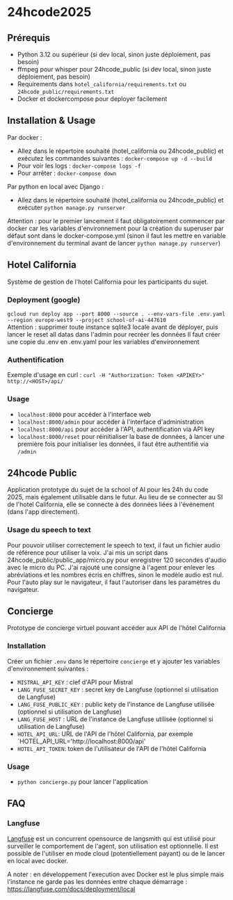 # 24hcode2025
## Prérequis
* Python 3.12 ou supérieur (si dev local, sinon juste déploiement, pas besoin)  
* ffmpeg pour whisper pour 24hcode_public (si dev local, sinon juste déploiement, pas besoin)  
* Requirements dans `hotel_california/requirements.txt` ou `24hcode_public/requirements.txt`  
* Docker et dockercompose pour deployer facilement

## Installation & Usage
Par docker :
- Allez dans le répertoire souhaité (hotel_california ou 24hcode_public) et exécutez les commandes suivantes :
`docker-compose up -d --build`  
- Pour voir les logs : `docker-compose logs -f`  
- Pour arrêter : `docker-compose down`

Par python en local avec Django :
- Allez dans le répertoire souhaité (hotel_california ou 24hcode_public) et exécuter `python manage.py runserver`

Attention : pour le premier lancement il faut obligatoirement commencer par docker car les variables d'environnement pour la création du superuser par défaut sont dans le docker-compose.yml (sinon il faut les mettre en variable d'environnement du terminal avant de lancer `python manage.py runserver`)

## Hotel California
Système de gestion de l'hotel California pour les participants du sujet.

### Deployment (google)
`gcloud run deploy app --port 8000 --source . --env-vars-file .env.yaml --region europe-west9 --project school-of-ai-447610`  
Attention : supprimer toute instance sqlite3 locale avant de déployer, puis lancer le reset all datas dans l'admin pour recréer les données 
Il faut créer une copie du .env en .env.yaml pour les variables d'environnement

### Authentification
Exemple d'usage en curl : `curl -H "Authorization: Token <APIKEY>" http://<HOST>/api/`

### Usage
- `localhost:8000` pour accéder à l'interface web
- `localhost:8000/admin` pour accéder à l'interface d'administration
- `localhost:8000/api` pour accéder à l'API, authentification via API key
- `localhost:8000/reset` pour réinitialiser la base de données, à lancer une première fois pour initialiser les données, il faut être authentifié via `/admin`


## 24hcode Public
Application prototype du sujet de la school of AI pour les 24h du code 2025, mais également utilisable dans le futur. Au lieu de se connecter au SI de l'hotel California, elle se connecte à des données liées à l'événement (dans l'app directement).

### Usage du speech to text
Pour pouvoir utiliser correctement le speech to text, il faut un fichier audio de référence pour utiliser la voix. J'ai mis un script dans 24hcode_public/public_app/micro.py pour enregistrer 120 secondes d'audio avec le micro du PC.
J'ai rajouté une consigne à l'agent pour enlever les abréviations et les nombres écris en chiffres, sinon le modèle audio est nul.
Pour l'auto play sur le navigateur, il faut l'autoriser dans les paramètres du navigateur.


## Concierge
Prototype de concierge virtuel pouvant accéder aux API de l'hôtel California

### Installation
Créer un fichier `.env` dans le répertoire `concierge` et y ajouter les variables d'environnement suivantes :
- `MISTRAL_API_KEY` : clef d'API pour Mistral
- `LANG_FUSE_SECRET_KEY` : secret key de Langfuse (optionnel si utilisation de Langfuse)
- `LANG_FUSE_PUBLIC_KEY` : public kety de l'instance de Langfuse utilisée (optionnel si utilisation de Langfuse)
- `LANG_FUSE_HOST` : URL de l'instance de Langfuse utilisée (optionnel si utilisation de Langfuse)
- `HOTEL_API_URL`: URL de l'API de l'hôtel California, par exemple `HOTEL_API_URL='http://localhost:8000/api'
- `HOTEL_API_TOKEN`: token de l'utilisateur de l'API de l'hôtel California

### Usage
- `python concierge.py` pour lancer l'application

## FAQ

### Langfuse

[Langfuse](https://langfuse.com) est un concurrent opensource de langsmith qui est utilisé pour surveiller le comportement de l'agent, son utilisation est optionnelle. Il est possible de l'utiliser en mode cloud (potentiellement payant) ou de le lancer en local avec docker.

A noter : en développement l'execution avec Docker est le plus simple mais l'instance ne garde pas les données entre chaque démarrage : https://langfuse.com/docs/deployment/local




